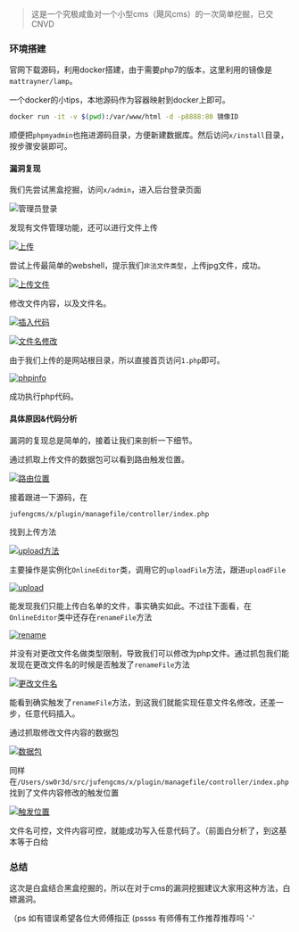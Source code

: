 > 这是一个究极咸鱼对一个小型cms（飓风cms）的一次简单挖掘，已交CNVD

### 环境搭建

官网下载源码，利用docker搭建，由于需要php7的版本，这里利用的镜像是`mattrayner/lamp`。

一个docker的小tips，本地源码作为容器映射到docker上即可。

```bash
docker run -it -v $(pwd):/var/www/html -d -p8888:80 镜像ID
```

顺便把`phpmyadmin`也拖进源码目录，方便新建数据库。然后访问`x/install`目录，按步骤安装即可。

#### 漏洞复现

我们先尝试黑盒挖掘，访问`x/admin`，进入后台登录页面

![管理员登录](https://shs3.b.qianxin.com/attack_forum/2021/06/attach-41ea7039d5d0cfa36e768015dad93d04998ad13b.png "管理员登录")

发现有文件管理功能，还可以进行文件上传

[![上传](https://shs3.b.qianxin.com/attack_forum/2021/06/attach-a31a10be60979a5ec2cac173c2a142310379437f.png "上传")](https://shs3.b.qianxin.com/attack_forum/2021/06/attach-a31a10be60979a5ec2cac173c2a142310379437f.png "上传")

尝试上传最简单的webshell，提示我们`非法文件类型`，上传jpg文件，成功。

[![上传文件](https://shs3.b.qianxin.com/attack_forum/2021/06/attach-13837b52f9fac6caae3bbf6e4bbb3b5fbe9363e7.png "上传文件")](https://shs3.b.qianxin.com/attack_forum/2021/06/attach-13837b52f9fac6caae3bbf6e4bbb3b5fbe9363e7.png "上传文件")

修改文件内容，以及文件名。

[![插入代码](https://shs3.b.qianxin.com/attack_forum/2021/06/attach-918bdd6c128e0ce44f509fec36f5dc6a1649f49b.png "插入代码")](https://shs3.b.qianxin.com/attack_forum/2021/06/attach-918bdd6c128e0ce44f509fec36f5dc6a1649f49b.png "插入代码")

[![文件名修改](https://shs3.b.qianxin.com/attack_forum/2021/06/attach-62f35b4827be8ed36ed92a1222175d0b29a3fab6.png "文件名修改")](https://shs3.b.qianxin.com/attack_forum/2021/06/attach-62f35b4827be8ed36ed92a1222175d0b29a3fab6.png "文件名修改")

由于我们上传的是网站根目录，所以直接首页访问`1.php`即可。

[![phpinfo](https://shs3.b.qianxin.com/attack_forum/2021/06/attach-5e01ea1cae5a5979a867b0013b8779ecf31d1d4f.png "phpinfo")](https://shs3.b.qianxin.com/attack_forum/2021/06/attach-5e01ea1cae5a5979a867b0013b8779ecf31d1d4f.png "phpinfo")

成功执行php代码。

#### 具体原因&amp;代码分析

漏洞的复现总是简单的，接着让我们来剖析一下细节。

通过抓取上传文件的数据包可以看到路由触发位置。

[![路由位置](https://shs3.b.qianxin.com/attack_forum/2021/06/attach-927520e4429eb8b240ec788ff0aec6eb060b6c49.png "路由位置")](https://shs3.b.qianxin.com/attack_forum/2021/06/attach-927520e4429eb8b240ec788ff0aec6eb060b6c49.png "路由位置")

接着跟进一下源码，在

`jufengcms/x/plugin/managefile/controller/index.php`

找到上传方法

[![upload方法](https://shs3.b.qianxin.com/attack_forum/2021/06/attach-37b77d58badb7cf205cb5c08f025fb5358e38821.png "upload方法")](https://shs3.b.qianxin.com/attack_forum/2021/06/attach-37b77d58badb7cf205cb5c08f025fb5358e38821.png "upload方法")

主要操作是实例化`OnlineEditor`类，调用它的`uploadFile`方法，跟进`uploadFile`

[![upload](https://shs3.b.qianxin.com/attack_forum/2021/06/attach-5c27ec05401b71e3f6dbc506744938ffc7973a49.png "upload")](https://shs3.b.qianxin.com/attack_forum/2021/06/attach-5c27ec05401b71e3f6dbc506744938ffc7973a49.png "upload")

能发现我们只能上传白名单的文件，事实确实如此。不过往下面看，在`OnlineEditor`类中还存在`renameFile`方法

[![rename](https://shs3.b.qianxin.com/attack_forum/2021/06/attach-997aaf334154fa48591f1d63fe7cf00b0715be0c.png "rename")](https://shs3.b.qianxin.com/attack_forum/2021/06/attach-997aaf334154fa48591f1d63fe7cf00b0715be0c.png "rename")

并没有对更改文件名做类型限制，导致我们可以修改为php文件。通过抓包我们能发现在更改文件名的时候是否触发了`renameFile`方法

[![更改文件名](https://shs3.b.qianxin.com/attack_forum/2021/06/attach-03644391b080cb3199c68c4371f7d532c75e5598.png "更改文件名")](https://shs3.b.qianxin.com/attack_forum/2021/06/attach-03644391b080cb3199c68c4371f7d532c75e5598.png "更改文件名")

能看到确实触发了`renameFile`方法，到这我们就能实现任意文件名修改，还差一步，任意代码插入。

通过抓取修改文件内容的数据包

[![数据包](https://shs3.b.qianxin.com/attack_forum/2021/06/attach-445efb27886d2b3637164a927182572ea2585f00.png "数据包")](https://shs3.b.qianxin.com/attack_forum/2021/06/attach-445efb27886d2b3637164a927182572ea2585f00.png "数据包")

同样在`/Users/sw0r3d/src/jufengcms/x/plugin/managefile/controller/index.php`找到了文件内容修改的触发位置

[![触发位置](https://shs3.b.qianxin.com/attack_forum/2021/06/attach-2125a60e808739d5338b2c9ec84da233d6f42348.png "触发位置")](https://shs3.b.qianxin.com/attack_forum/2021/06/attach-2125a60e808739d5338b2c9ec84da233d6f42348.png "触发位置")

文件名可控，文件内容可控，就能成功写入任意代码了。（前面白分析了，到这基本等于白给

### 总结

这次是白盒结合黑盒挖掘的，所以在对于cms的漏洞挖掘建议大家用这种方法，白嫖漏洞。

（ps 如有错误希望各位大师傅指正 (pssss 有师傅有工作推荐推荐吗 '-'
